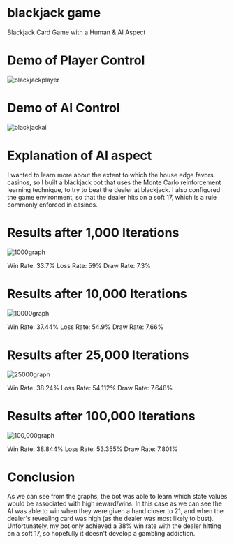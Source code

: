 # blackjack game

Blackjack Card Game with a Human & AI Aspect

# Demo of Player Control

![blackjackplayer](https://github.com/saladpalad/blackjack/assets/59659804/2f23507d-d636-4fba-ae39-8157e94941c1)

# Demo of AI Control

![blackjackai](https://github.com/saladpalad/blackjack/assets/59659804/09c7889b-5ef7-49df-8079-7f3359def69a)

# Explanation of AI aspect

I wanted to learn more about the extent to which the house edge favors casinos, so I built a blackjack bot that uses the Monte Carlo reinforcement learning technique, to try to beat the dealer at blackjack. I also configured the game environment, so that the dealer hits on a soft 17, which is a rule commonly enforced in casinos.

# Results after 1,000 Iterations
![1000graph](https://github.com/saladpalad/blackjack/assets/59659804/4b6018ed-ce59-4209-97aa-07901fc45f11)

Win Rate: 33.7%
Loss Rate: 59%
Draw Rate: 7.3%

# Results after 10,000 Iterations
![10000graph](https://github.com/saladpalad/blackjack/assets/59659804/f4885a82-2e29-4027-84c3-ce8879e560c3)

Win Rate: 37.44%
Loss Rate: 54.9%
Draw Rate: 7.66%

# Results after 25,000 Iterations
![25000graph](https://github.com/saladpalad/blackjack/assets/59659804/f444702e-f865-49bd-a3cb-2d205276a7e2)

Win Rate: 38.24%
Loss Rate: 54.112%
Draw Rate: 7.648%

# Results after 100,000 Iterations
![100,000graph](https://github.com/saladpalad/blackjack/assets/59659804/4099e5f1-9ced-4c81-bcb6-fd18f33d2ceb)

Win Rate: 38.844%
Loss Rate: 53.355%
Draw Rate: 7.801%

# Conclusion
As we can see from the graphs, the bot was able to learn which state values would be associated with high reward/wins. In this case as we can see the AI was able to win when they were given a hand closer to 21, and when the dealer's revealing card was high (as the dealer was most likely to bust).
Unfortunately, my bot only achieved a 38% win rate with the dealer hitting on a soft 17, so hopefully it doesn't develop a gambling addiction.





